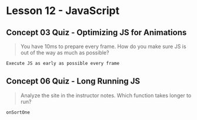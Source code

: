 
# Lesson 12 - JavaScript

## Concept 03 Quiz - Optimizing JS for Animations

> You have 10ms to prepare every frame. How do you make sure JS is out of the way as much as possible?

`Execute JS as early as possible every frame`

## Concept 06 Quiz - Long Running JS

> Analyze the site in the instructor notes. Which function takes longer to run?

`onSortOne`